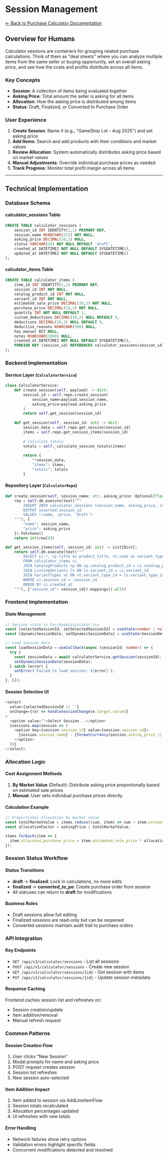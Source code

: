 # Session Management

[← Back to Purchase Calculator Documentation](./README.md)

## Overview for Humans

Calculator sessions are containers for grouping related purchase calculations. Think of them as "deal sheets" where you can analyze multiple items from the same seller or buying opportunity, set an overall asking price, and see how the costs and profits distribute across all items.

### Key Concepts
- **Session**: A collection of items being evaluated together
- **Asking Price**: Total amount the seller is asking for all items
- **Allocation**: How the asking price is distributed among items
- **Status**: Draft, Finalized, or Converted to Purchase Order

### User Experience
1. **Create Session**: Name it (e.g., "GameStop Lot - Aug 2025") and set asking price
2. **Add Items**: Search and add products with their conditions and market values
3. **Review Allocation**: System automatically distributes asking price based on market values
4. **Manual Adjustments**: Override individual purchase prices as needed
5. **Track Progress**: Monitor total profit margin across all items

---

## Technical Implementation

### Database Schema

#### calculator_sessions Table
```sql
CREATE TABLE calculator_sessions (
    session_id INT IDENTITY(1,1) PRIMARY KEY,
    session_name NVARCHAR(255) NOT NULL,
    asking_price DECIMAL(10,2) NULL,
    status VARCHAR(20) NOT NULL DEFAULT 'draft',
    created_at DATETIME2 NOT NULL DEFAULT SYSDATETIME(),
    updated_at DATETIME2 NOT NULL DEFAULT SYSDATETIME()
);
```

#### calculator_items Table
```sql
CREATE TABLE calculator_items (
    item_id INT IDENTITY(1,1) PRIMARY KEY,
    session_id INT NOT NULL,
    catalog_product_id INT NOT NULL,
    variant_id INT NOT NULL,
    estimated_sale_price DECIMAL(10,2) NOT NULL,
    purchase_price DECIMAL(10,2) NOT NULL,
    quantity INT NOT NULL DEFAULT 1,
    custom_deductions DECIMAL(10,2) NULL DEFAULT 0,
    deductions DECIMAL(10,2) NULL DEFAULT 0,
    deduction_reasons NVARCHAR(500) NULL,
    has_manual BIT NULL,
    notes NVARCHAR(1000) NULL,
    created_at DATETIME2 NOT NULL DEFAULT SYSDATETIME(),
    FOREIGN KEY (session_id) REFERENCES calculator_sessions(session_id)
);
```

### Backend Implementation

#### Service Layer (`CalculatorService`)
```python
class CalculatorService:
    def create_session(self, payload) -> dict:
        session_id = self.repo.create_session(
            session_name=payload.session_name,
            asking_price=payload.asking_price
        )
        return self.get_session(session_id)
    
    def get_session(self, session_id: int) -> dict:
        session_data = self.repo.get_session(session_id)
        items = self.repo.get_session_items(session_id)
        
        # Calculate totals
        totals = self._calculate_session_totals(items)
        
        return {
            **session_data,
            "items": items,
            "totals": totals
        }
```

#### Repository Layer (`CalculatorRepo`)
```python
def create_session(self, session_name: str, asking_price: Optional[float]) -> int:
    row = self.db.execute(text("""
        INSERT INTO calculator_sessions (session_name, asking_price, status)
        OUTPUT inserted.session_id
        VALUES (:name, :price, 'draft')
    """), {
        "name": session_name,
        "price": asking_price
    }).fetchone()
    return int(row[0])

def get_session_items(self, session_id: int) -> List[Dict]:
    return self.db.execute(text("""
        SELECT ci.*, cp.title as product_title, vt.code as variant_type_code
        FROM calculator_items ci
        JOIN CatalogProducts cp ON cp.catalog_product_id = ci.catalog_product_id  
        JOIN ListingVariants lv ON lv.variant_id = ci.variant_id
        JOIN VariantTypes vt ON vt.variant_type_id = lv.variant_type_id
        WHERE ci.session_id = :session_id
        ORDER BY ci.created_at
    """), {"session_id": session_id}).mappings().all()
```

### Frontend Implementation

#### State Management
```typescript
// Session state in PurchaseCalculator.tsx
const [selectedSessionId, setSelectedSessionId] = useState<number | null>(null);
const [dynamicSessionData, setDynamicSessionData] = useState<SessionDetails | null>(null);

// Load session data
const loadSessionData = useCallback(async (sessionId: number) => {
  try {
    const sessionData = await calculatorService.getSession(sessionId);
    setDynamicSessionData(sessionData);
  } catch (error) {
    setError(`Failed to load session: ${error}`);
  }
}, []);
```

#### Session Selection UI
```typescript
<select 
  value={selectedSessionId || ''} 
  onChange={(e) => handleSessionChange(e.target.value)}
>
  <option value="">Select Session...</option>
  {sessions.map(session => (
    <option key={session.session_id} value={session.session_id}>
      {session.session_name} - {formatCurrency(session.asking_price || 0)}
    </option>
  ))}
</select>
```

### Allocation Logic

#### Cost Assignment Methods
1. **By Market Value** (Default): Distribute asking price proportionally based on estimated sale prices
2. **Manual**: User sets individual purchase prices directly

#### Calculation Example
```typescript
// Proportional allocation by market value
const totalMarketValue = items.reduce((sum, item) => sum + item.estimated_sale_price, 0);
const allocationFactor = askingPrice / totalMarketValue;

items.forEach(item => {
  item.allocated_purchase_price = item.estimated_sale_price * allocationFactor;
});
```

### Session Status Workflow

#### Status Transitions
- **draft** → **finalized**: Lock in calculations, no more edits
- **finalized** → **converted_to_po**: Create purchase order from session
- All statuses can return to **draft** for modifications

#### Business Rules
- Draft sessions allow full editing
- Finalized sessions are read-only but can be reopened
- Converted sessions maintain audit trail to purchase orders

### API Integration

#### Key Endpoints
- `GET /api/v1/calculator/sessions` - List all sessions
- `POST /api/v1/calculator/sessions` - Create new session
- `GET /api/v1/calculator/sessions/{id}` - Get session with items
- `PUT /api/v1/calculator/sessions/{id}` - Update session metadata

#### Response Caching
Frontend caches session list and refreshes on:
- Session creation/update
- Item addition/removal
- Manual refresh request

### Common Patterns

#### Session Creation Flow
1. User clicks "New Session"
2. Modal prompts for name and asking price
3. POST request creates session
4. Session list refreshes
5. New session auto-selected

#### Item Addition Impact
1. Item added to session via AddLineItemFlow
2. Session totals recalculated
3. Allocation percentages updated
4. UI refreshes with new totals

#### Error Handling
- Network failures show retry options
- Validation errors highlight specific fields  
- Concurrent modifications detected and resolved